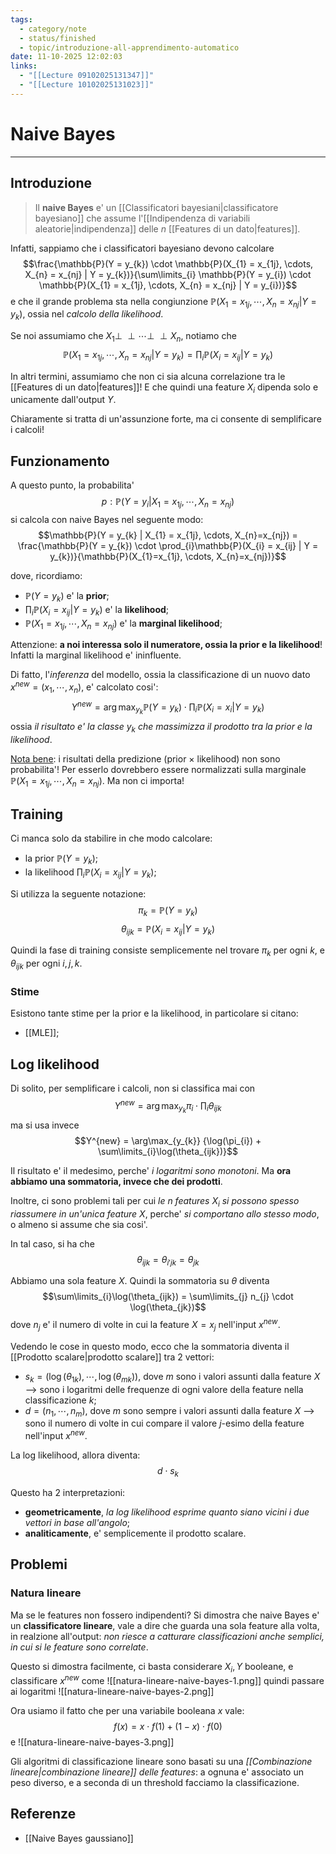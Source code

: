 ```yaml
---
tags:
  - category/note
  - status/finished
  - topic/introduzione-all-apprendimento-automatico
date: 11-10-2025 12:02:03
links:
  - "[[Lecture 09102025131347]]"
  - "[[Lecture 10102025131023]]"
---
```

# Naive Bayes
---
## Introduzione
> Il **naive Bayes** e' un [[Classificatori bayesiani|classificatore bayesiano]] che assume l'[[Indipendenza di variabili aleatorie|indipendenza]] delle $n$ [[Features di un dato|features]].

Infatti, sappiamo che i classificatori bayesiano devono calcolare
$$\frac{\mathbb{P}(Y = y_{k}) \cdot \mathbb{P}(X_{1} = x_{1j}, \cdots, X_{n} = x_{nj} | Y = y_{k})}{\sum\limits_{i} \mathbb{P}(Y = y_{i}) \cdot \mathbb{P}(X_{1} = x_{1j}, \cdots, X_{n} = x_{nj} | Y = y_{i})}$$
e che il grande problema sta nella congiunzione $\mathbb{P}(X_{1} = x_{1j}, \cdots, X_{n} = x_{nj} | Y = y_{k})$, ossia nel _calcolo della likelihood_.

Se noi assumiamo che $X_{1} \perp\!\!\!\perp \cdots \perp\!\!\!\perp X_{n}$, notiamo che
$$\mathbb{P}(X_{1} = x_{1j}, \cdots, X_{n} = x_{nj} | Y = y_{k}) = \prod_{i}\mathbb{P}(X_{i} = x_{ij} | Y = y_{k})$$

In altri termini, assumiamo che non ci sia alcuna correlazione tra le [[Features di un dato|features]]! E che quindi una feature $X_{i}$ dipenda solo e unicamente dall'output $Y$.

Chiaramente si tratta di un'assunzione forte, ma ci consente di semplificare i calcoli!

## Funzionamento
A questo punto, la probabilita'
$$p : \mathbb{P}(Y = y_{i} | X_{1} = x_{1j}, \cdots, X_{n}=x_{nj})$$
si calcola con naive Bayes nel seguente modo:
$$\mathbb{P}(Y = y_{k} | X_{1} = x_{1j}, \cdots, X_{n}=x_{nj}) = \frac{\mathbb{P}(Y = y_{k}) \cdot \prod_{i}\mathbb{P}(X_{i} = x_{ij} | Y = y_{k})}{\mathbb{P}(X_{1}=x_{1j}, \cdots, X_{n}=x_{nj})}$$

dove, ricordiamo:
- $\mathbb{P}(Y = y_{k})$ e' la **prior**;
- $\prod_{i}\mathbb{P}(X_{i} = x_{ij} | Y = y_{k})$ e' la **likelihood**;
- $\mathbb{P}(X_{1}=x_{1j}, \cdots, X_{n}=x_{nj})$ e' la **marginal likelihood**;

Attenzione: **a noi interessa solo il numeratore, ossia la prior e la likelihood**! Infatti la marginal likelihood e' ininfluente.

Di fatto, l'_inferenza_ del modello, ossia la classificazione di un nuovo dato $x^{new} = (x_{1}, \cdots, x_{n})$, e' calcolato cosi':
$$Y^{new} = \arg\max_{y_{k}} {\mathbb{P}(Y = y_{k}) \cdot \prod_{i}\mathbb{P}(X_{i} = x_{i} | Y = y_{k})}$$
ossia _il risultato e' la classe $y_{k}$ che massimizza il prodotto tra la prior e la likelihood_.

<u>Nota bene</u>: i risultati della predizione (prior $\times$ likelihood) non sono probabilita'! Per esserlo dovrebbero essere normalizzati sulla marginale $\mathbb{P}(X_{1}=x_{1j}, \cdots, X_{n}=x_{nj})$. Ma non ci importa!

## Training
Ci manca solo da stabilire in che modo calcolare:
- la prior $\mathbb{P}(Y = y_{k})$;
- la likelihood $\prod_{i}\mathbb{P}(X_{i} = x_{ij} | Y = y_{k})$;

Si utilizza la seguente notazione:
$$\pi_{k} = \mathbb{P}(Y = y_{k})$$
$$\theta_{ijk} = \mathbb{P}(X_{i} = x_{ij} | Y = y_{k})$$

Quindi la fase di training consiste semplicemente nel trovare $\pi_{k}$ per ogni $k$, e $\theta_{ijk}$ per ogni $i, j, k$.

### Stime
Esistono tante stime per la prior e la likelihood, in particolare si citano:
- [[MLE]];

## Log likelihood
Di solito, per semplificare i calcoli, non si classifica mai con
$$Y^{new} = \arg\max_{y_{k}} {\pi_{i} \cdot \prod_{i}\theta_{ijk}}$$
ma si usa invece
$$Y^{new} = \arg\max_{y_{k}} {\log(\pi_{i}) + \sum\limits_{i}\log(\theta_{ijk})}$$

Il risultato e' il medesimo, perche' _i logaritmi sono monotoni_. Ma **ora abbiamo una sommatoria, invece che dei prodotti**.

Inoltre, ci sono problemi tali per cui _le $n$ features $X_{i}$ si possono spesso riassumere in un'unica feature $X$_, perche' _si comportano allo stesso modo_, o almeno si assume che sia cosi'.

In tal caso, si ha che
$$\theta_{ijk} = \theta_{i'jk} = \theta_{jk}$$

Abbiamo una sola feature $X$. Quindi la sommatoria su $\theta$ diventa
$$\sum\limits_{i}\log(\theta_{ijk}) = \sum\limits_{j} n_{j} \cdot \log(\theta_{jk})$$
dove $n_{j}$ e' il numero di volte in cui la feature $X = x_{j}$ nell'input $x^{new}$.

Vedendo le cose in questo modo, ecco che la sommatoria diventa il [[Prodotto scalare|prodotto scalare]] tra 2 vettori:
- $s_{k} = (\log(\theta_{1k}), \cdots, \log(\theta_{mk}))$, dove $m$ sono i valori assunti dalla feature $X$ --> sono i logaritmi delle frequenze di ogni valore della feature nella classificazione $k$;
- $d = (n_{1}, \cdots, n_{m})$, dove $m$ sono sempre i valori assunti dalla feature $X$ --> sono il numero di volte in cui compare il valore $j$-esimo della feature nell'input $x^{new}$.

La log likelihood, allora diventa:
$$d \cdot s_{k}$$

Questo ha 2 interpretazioni:
- **geometricamente**, _la log likelihood esprime quanto siano vicini i due vettori in base all'angolo_;
- **analiticamente**, e' semplicemente il prodotto scalare.

## Problemi
### Natura lineare
Ma se le features non fossero indipendenti? Si dimostra che naive Bayes e' un **classificatore lineare**, vale a dire che guarda una sola feature alla volta, in realzione all'output: _non riesce a catturare classificazioni anche semplici, in cui si le feature sono correlate_.

Questo si dimostra facilmente, ci basta considerare $X_{i}, Y$ booleane, e classificare $x^{new}$ come
![[natura-lineare-naive-bayes-1.png]]
quindi passare ai logaritmi
![[natura-lineare-naive-bayes-2.png]]

Ora usiamo il fatto che per una variabile booleana $x$ vale:
$$f(x) = x \cdot f(1) + (1 - x) \cdot f(0)$$
e
![[natura-lineare-naive-bayes-3.png]]

Gli algoritmi di classificazione lineare sono basati su una _[[Combinazione lineare|combinazione lineare]] delle features_: a ognuna e' associato un peso diverso, e a seconda di un threshold facciamo la classificazione.

## Referenze
- [[Naive Bayes gaussiano]]